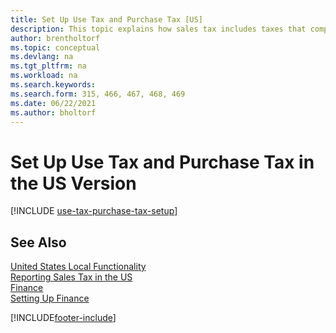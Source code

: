 ```yaml
---
title: Set Up Use Tax and Purchase Tax [US]
description: This topic explains how sales tax includes taxes that companies pay for using items in the US version.
author: brentholtorf
ms.topic: conceptual
ms.devlang: na
ms.tgt_pltfrm: na
ms.workload: na
ms.search.keywords:
ms.search.form: 315, 466, 467, 468, 469
ms.date: 06/22/2021
ms.author: bholtorf
---
```

# Set Up Use Tax and Purchase Tax in the US Version

[!INCLUDE [use-tax-purchase-tax-setup](../includes/CAMXUS/use-tax-purchase-tax-setup.md)]

## See Also

[United States Local Functionality](united-states-local-functionality.md)  
[Reporting Sales Tax in the US](us-sales-tax.md)  
[Finance](../../finance.md)  
[Setting Up Finance](../../finance.md)  


[!INCLUDE[footer-include](../../includes/footer-banner.md)]